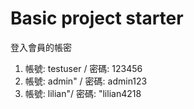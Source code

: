 # Basic project starter
登入會員的帳密
  1. 帳號: testuser / 密碼: 123456
  2. 帳號: admin" / 密碼: admin123
  3. 帳號: lilian"/ 密碼: "lilian4218
